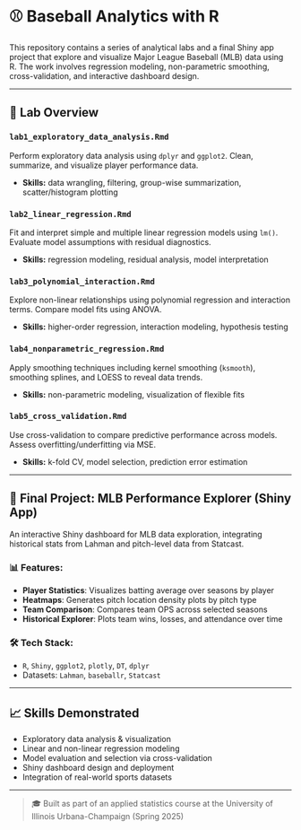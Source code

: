 # ⚾ Baseball Analytics with R

This repository contains a series of analytical labs and a final Shiny app project that explore and visualize Major League Baseball (MLB) data using R. The work involves regression modeling, non-parametric smoothing, cross-validation, and interactive dashboard design.

---

## 🧪 Lab Overview

### `lab1_exploratory_data_analysis.Rmd`
Perform exploratory data analysis using `dplyr` and `ggplot2`. Clean, summarize, and visualize player performance data.
- **Skills:** data wrangling, filtering, group-wise summarization, scatter/histogram plotting

### `lab2_linear_regression.Rmd`
Fit and interpret simple and multiple linear regression models using `lm()`. Evaluate model assumptions with residual diagnostics.
- **Skills:** regression modeling, residual analysis, model interpretation

### `lab3_polynomial_interaction.Rmd`
Explore non-linear relationships using polynomial regression and interaction terms. Compare model fits using ANOVA.
- **Skills:** higher-order regression, interaction modeling, hypothesis testing

### `lab4_nonparametric_regression.Rmd`
Apply smoothing techniques including kernel smoothing (`ksmooth`), smoothing splines, and LOESS to reveal data trends.
- **Skills:** non-parametric modeling, visualization of flexible fits

### `lab5_cross_validation.Rmd`
Use cross-validation to compare predictive performance across models. Assess overfitting/underfitting via MSE.
- **Skills:** k-fold CV, model selection, prediction error estimation

---

## 🚀 Final Project: MLB Performance Explorer (Shiny App)

An interactive Shiny dashboard for MLB data exploration, integrating historical stats from Lahman and pitch-level data from Statcast.

### 📊 Features:
- **Player Statistics**: Visualizes batting average over seasons by player
- **Heatmaps**: Generates pitch location density plots by pitch type
- **Team Comparison**: Compares team OPS across selected seasons
- **Historical Explorer**: Plots team wins, losses, and attendance over time

### 🛠️ Tech Stack:
- `R`, `Shiny`, `ggplot2`, `plotly`, `DT`, `dplyr`
- Datasets: `Lahman`, `baseballr`, `Statcast`

---

## 📈 Skills Demonstrated

- Exploratory data analysis & visualization
- Linear and non-linear regression modeling
- Model evaluation and selection via cross-validation
- Shiny dashboard design and deployment
- Integration of real-world sports datasets

---

> 🎓 Built as part of an applied statistics course at the University of Illinois Urbana-Champaign (Spring 2025)

